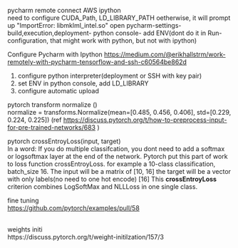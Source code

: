 pycharm remote connect AWS ipython <br>
need to configure CUDA_Path,  LD_LIBRARY_PATH   oetherwise, it will prompt up "ImportError: libmklml_intel.so"
open pycharm-settings-build,execution,deployment- python console- add ENV(dont do it in Run-configuration, that might work with python, but not with ipython)


Configure Pycharm with Ipython
https://medium.com/@erikhallstrm/work-remotely-with-pycharm-tensorflow-and-ssh-c60564be862d
1. configure python interpreter(deployment or SSH with key pair)
2. set ENV in python console, add LD_LIBRARY
3. configure automatic upload



pytorch transform normalize ()  <br>
normalize = transforms.Normalize(mean=[0.485, 0.456, 0.406],
                                     std=[0.229, 0.224, 0.225])
(ref  https://discuss.pytorch.org/t/how-to-preprocess-input-for-pre-trained-networks/683 )                                     


pytorch crossEntroyLoss(input, target) <br>
In a word: If you do multiple classifcation, you dont need to add a softmax or logsoftmax layer at the end of the network. Pytorch put this part of work to loss function crossEntroyLoss.
for example a 10-class classification, batch_size 16.
The input will be a matrix of [10, 16]
the target will be a vector with only labels(no need to one hot encode) [16]
This **crossEntroyLoss** criterion combines LogSoftMax and NLLLoss in one single class.
<br>


fine tuning <br>
https://github.com/pytorch/examples/pull/58


<br>
weights initi<br>
https://discuss.pytorch.org/t/weight-initilzation/157/3
